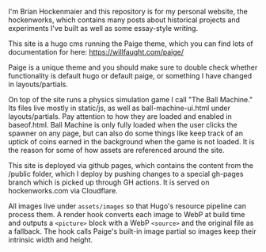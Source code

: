 I'm Brian Hockenmaier and this repository is for my personal website, the hockenworks, which contains many posts about historical projects and experiments I've built as well as some essay-style writing.

This site is a hugo cms running the Paige theme, which you can find lots of documentation for here:
https://willfaught.com/paige/

Paige is a unique theme and you should make sure to double check whether functionality is default hugo or default paige, or something I have changed in layouts/partials.

On top of the site runs a physics simulation game I call "The Ball Machine." Its files live mostly in static/js, as well as ball-machine-ui.html under layouts/partials. Pay attention to how they are loaded and enabled in baseof.html.
Ball Machine is only fully loaded when the user clicks the spawner on any page, but can also do some things like keep track of an uptick of coins earned in the background when the game is not loaded. It is the reason for some of how assets are referenced around the site.

This site is deployed via github pages, which contains the content from the /public folder, which I deploy by pushing changes to a special gh-pages branch which is picked up through GH actions. It is served on hockenworks.com via Cloudflare.

All images live under `assets/images` so that Hugo's resource pipeline can process them. A render hook converts each image to WebP at build time and outputs a `<picture>` block with a WebP `<source>` and the original file as a fallback. The hook calls Paige's built-in image partial so images keep their intrinsic width and height.
